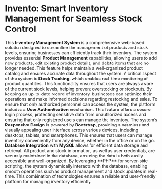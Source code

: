 <h1>Invento: Smart Inventory Management for Seamless Stock Control </h1>
This <b>Inventory Management System</b> is a comprehensive web-based solution designed to streamline the management of products and stock levels, ensuring businesses can efficiently track their inventory. The system provides essential <b>Product Management</b> capabilities, allowing users to add new products, edit existing product details, and delete items that are no longer needed. This feature helps maintain a well-organized product catalog and ensures accurate data throughout the system. 
A critical aspect of the system is <b>Stock Tracking</b>, which enables real-time monitoring of product quantities. This functionality ensures that users are always aware of the current stock levels, helping prevent overstocking or stockouts. By keeping an up-to-date record of inventory, businesses can optimize their operations and make informed decisions regarding restocking and sales. 
To ensure that only authorized personnel can access the system, the platform includes a <b>User Authentication</b> mechanism. This feature offers a secure login process, protecting sensitive data from unauthorized access and ensuring that only registered users can manage the inventory. 
The system’s <b>Responsive Design</b> is powered by <b>Bootstrap</b>, providing a seamless and visually appealing user interface across various devices, including desktops, tablets, and smartphones. This ensures that users can manage inventory conveniently from any device, whether in the office or on the go. 
<b>Database Integration</b> with <b>MySQL</b> allows for efficient data storage and retrieval. All product and stock information, as well as user credentials, are securely maintained in the database, ensuring the data is both easily accessible and well-organized. By leveraging **PHP** for server-side scripting, the system dynamically interacts with the database, enabling smooth operations such as product management and stock updates in real-time. This combination of technologies ensures a reliable and user-friendly platform for managing inventory efficiently.
